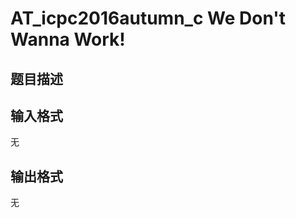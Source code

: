 # AT_icpc2016autumn_c We Don&#39;t Wanna Work!

## 题目描述

[problemUrl]: https://atcoder.jp/contests/jag2016autumn/tasks/icpc2016autumn_c

## 输入格式

无

## 输出格式

无